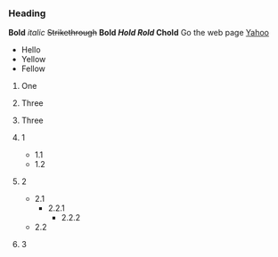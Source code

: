 ### Heading
**Bold**
*italic*
~~Strikethrough~~
**Bold
*Hold
Rold*
Chold**
Go the web page [Yahoo](https://www.yahoomail.com)
- Hello
- Yellow
- Fellow

1. One
2. Three
3. Three

1. 1
   - 1.1
   - 1.2
2. 2
   - 2.1
     - 2.2.1
       - 2.2.2
   - 2.2
3. 3
